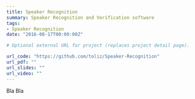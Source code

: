 ```yaml
---
title: Speaker Recognition
summary: Speaker Recognition and Verification software
tags:
- Speaker Recognition
date: "2016-08-17T00:00:00Z"

# Optional external URL for project (replaces project detail page).

url_code: "https://github.com/toliz/Speaker-Recognition"
url_pdf: ""
url_slides: ""
url_video: ""
---
```

Bla Bla